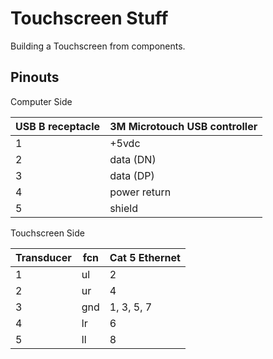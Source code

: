 Touchscreen Stuff
=================

Building a Touchscreen from components.

Pinouts
-------

Computer Side

| USB B receptacle | 3M Microtouch USB controller |
|------------------|------------------------------|
| 1                | +5vdc                        |
| 2                | data (DN)                    |
| 3                | data (DP)                    |
| 4                | power return                 |
| 5                | shield                       |

Touchscreen Side

| Transducer | fcn | Cat 5 Ethernet |
| ---------- | --- | -------------- |
| 1          | ul  | 2              |
| 2          | ur  | 4              |
| 3          | gnd | 1, 3, 5, 7     |
| 4          | lr  | 6              |
| 5          | ll  | 8              |

